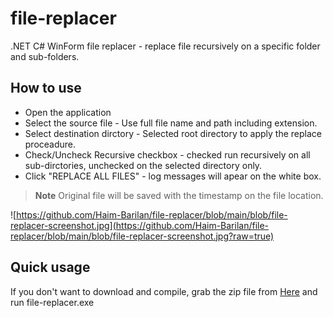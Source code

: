 # file-replacer
.NET C# WinForm file replacer - replace file recursively on a specific folder and sub-folders. 

## How to use
- Open the application
- Select the source file - Use full file name and path including extension.
- Select destination dirctory - Selected root directory to apply the replace proceadure.
- Check/Uncheck Recursive checkbox - checked run recursively on all sub-dirctories, unchecked on the selected directory only.
- Click "REPLACE ALL FILES" - log messages will apear on the white box.


> **Note**
> Original file will be saved with the timestamp on the file location.

![https://github.com/Haim-Barilan/file-replacer/blob/main/blob/file-replacer-screenshot.jpg](https://github.com/Haim-Barilan/file-replacer/blob/main/blob/file-replacer-screenshot.jpg?raw=true)


## Quick usage
If you don't want to download and compile, grab the zip file from [Here](https://github.com/Haim-Barilan/file-replacer/blob/main/blob/file-replacer.zip) and run file-replacer.exe